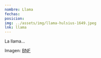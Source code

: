 ```yaml
---
nombre: Llama
fechas:
posicion: 
img: ../assets/img/llama-hulsius-1649.jpeg
lnk: llama
---
```


<p>La llama...</p>

<span>Imagen: <a href="https://gallica.bnf.fr/ark:/12148/btv1b2000023v/f3.item" target="blank_">BNF</a></span>